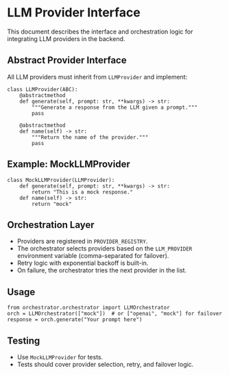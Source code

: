 # LLM Provider Interface

This document describes the interface and orchestration logic for integrating LLM providers in the backend.

## Abstract Provider Interface

All LLM providers must inherit from `LLMProvider` and implement:

```
class LLMProvider(ABC):
    @abstractmethod
    def generate(self, prompt: str, **kwargs) -> str:
        """Generate a response from the LLM given a prompt."""
        pass

    @abstractmethod
    def name(self) -> str:
        """Return the name of the provider."""
        pass
```

## Example: MockLLMProvider

```
class MockLLMProvider(LLMProvider):
    def generate(self, prompt: str, **kwargs) -> str:
        return "This is a mock response."
    def name(self) -> str:
        return "mock"
```

## Orchestration Layer

- Providers are registered in `PROVIDER_REGISTRY`.
- The orchestrator selects providers based on the `LLM_PROVIDER` environment variable (comma-separated for failover).
- Retry logic with exponential backoff is built-in.
- On failure, the orchestrator tries the next provider in the list.

## Usage

```
from orchestrator.orchestrator import LLMOrchestrator
orch = LLMOrchestrator(["mock"])  # or ["openai", "mock"] for failover
response = orch.generate("Your prompt here")
```

## Testing

- Use `MockLLMProvider` for tests.
- Tests should cover provider selection, retry, and failover logic.
